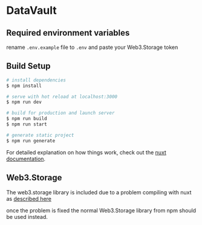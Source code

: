 # DataVault

## Required environment variables
rename `.env.example` file to `.env` and paste your Web3.Storage token

## Build Setup

```bash
# install dependencies
$ npm install

# serve with hot reload at localhost:3000
$ npm run dev

# build for production and launch server
$ npm run build
$ npm run start

# generate static project
$ npm run generate
```

For detailed explanation on how things work, check out the [nuxt documentation](https://nuxtjs.org).

## Web3.Storage
The web3.storage library is included due to a problem compiling with nuxt as [described here](https://github.com/web3-storage/web3.storage/issues/260)

once the problem is fixed the normal Web3.Storage library from npm should be used instead.
